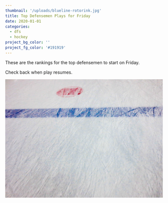 ```yaml
---
thumbnail: '/uploads/blueline-rotorink.jpg'
title: Top Defensemen Plays for Friday
date: 2020-01-01
categories:
  - dfs
  - hockey
project_bg_color: ''
project_fg_color: '#191919'
---
```


These are the rankings for the top defensemen to start on Friday.

Check back when play resumes.


![](/uploads/blueline-rotorink.jpg)
